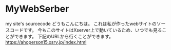 # MyWebSerber
my site's sourcecode
どうもこんにちは。
これは私が作ったwebサイトのソースコードです。
今もこのサイトはXserver上で動いているため、いつでも見ることができます。
下記のURLから行くことができます。
https://ahoperson15.xsrv.jp/index.html
